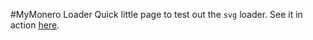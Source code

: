 #MyMonero Loader
Quick little page to test out the `svg` loader. See it in action [here](http://mds.github.io/projects/mymonero).